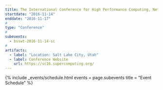 ```yaml
---
title: The International Conference for High Performance Computing, Networking, Storage, and Analysis (SC16)
startdate: "2016-11-14"
enddate: "2016-11-17"
#
type: "Conference" 
#
subevents:
  - bsswt-2016-11-14-sc
#
artifacts:
  - label: "Location: Salt Lake City, Utah"
  - label: Conference Website
    url: https://sc16.supercomputing.org/
---
```


{% include _events/schedule.html
   events = page.subevents
   title = "Event Schedule"
%}
